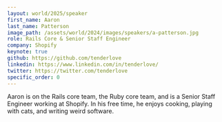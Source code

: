 ```yaml
---
layout: world/2025/speaker
first_name: Aaron
last_name: Patterson
image_path: /assets/world/2024/images/speakers/a-patterson.jpg
role: Rails Core & Senior Staff Engineer
company: Shopify
keynote: true
github: https://github.com/tenderlove
linkedin: https://www.linkedin.com/in/tenderlove/
twitter: https://twitter.com/tenderlove
specific_order: 0
---
```


Aaron is on the Rails core team, the Ruby core team, and is a Senior Staff Engineer working at Shopify. In his free time, he enjoys cooking, playing with cats, and writing weird software.
